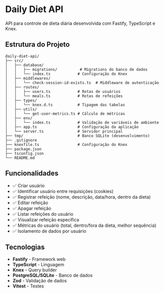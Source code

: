 # Daily Diet API

API para controle de dieta diária desenvolvida com Fastify, TypeScript e Knex.

## Estrutura do Projeto

```
daily-diet-api/
├── src/
│   ├── database/
│   │   ├── migrations/          # Migrations do banco de dados
│   │   └── index.ts            # Configuração do Knex
│   ├── middlewares/
│   │   └── check-session-id-exists.ts  # Middleware de autenticação
│   ├── routes/
│   │   ├── users.ts            # Rotas de usuários
│   │   └── meals.ts            # Rotas de refeições
│   ├── types/
│   │   └── knex.d.ts           # Tipagem das tabelas
│   ├── utils/
│   │   └── get-user-metrics.ts # Cálculo de métricas
│   ├── env/
│   │   └── index.ts            # Validação de variáveis de ambiente
│   ├── app.ts                  # Configuração da aplicação
│   └── server.ts               # Servidor principal
├── tmp/                        # Banco SQLite (desenvolvimento)
├── .gitignore
├── knexfile.ts                 # Configuração do Knex
├── package.json
├── tsconfig.json
└── README.md
```

## Funcionalidades

- ✅ Criar usuário
- ✅ Identificar usuário entre requisições (cookies)
- ✅ Registrar refeição (nome, descrição, data/hora, dentro da dieta)
- ✅ Editar refeição
- ✅ Apagar refeição
- ✅ Listar refeições do usuário
- ✅ Visualizar refeição específica
- ✅ Métricas do usuário (total, dentro/fora da dieta, melhor sequência)
- ✅ Isolamento de dados por usuário

## Tecnologias

- **Fastify** - Framework web
- **TypeScript** - Linguagem
- **Knex** - Query builder
- **PostgreSQL/SQLite** - Banco de dados
- **Zod** - Validação de dados
- **Vitest** - Testes 